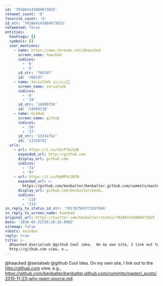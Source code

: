 ```yaml
---
id: '701864143884673025'
retweet_count: '0'
favorite_count: '0'
id_str: '701864143884673025'
retweeted: false
entities:
  hashtags: []
  symbols: []
  user_mentions:
    - name: https://www.threads.net/@haacked
      screen_name: haacked
      indices:
        - '0'
        - '8'
      id_str: '768197'
      id: '768197'
    - name: SerialSeb 🇲🇨🇪🇺🏳️‍🌈
      screen_name: serialseb
      indices:
        - '9'
        - '19'
      id_str: '14509720'
      id: '14509720'
    - name: GitHub
      screen_name: github
      indices:
        - '20'
        - '27'
      id_str: '13334762'
      id: '13334762'
  urls:
    - url: https://t.co/tGcP7kibd6
      expanded_url: http://github.com
      display_url: github.com
      indices:
        - '74'
        - '97'
    - url: https://t.co/RpMPhL3BfN
      expanded_url: >-
        https://github.com/benbalter/benbalter.github.com/commits/master/_posts/2015-11-23-why-open-source.md
      display_url: github.com/benbalter/benb…
      indices:
        - '110'
        - '133'
in_reply_to_status_id_str: '701787503771037696'
in_reply_to_screen_name: haacked
original_url: https://twitter.com/benbalter/status/701864143884673025
date: '2016-02-22T20:20:26.000Z'
sitemap: false
robots: noindex
reply: true
title: >-
  @haacked @serialseb @github Cool idea.  On my own site, I link out to the
  http://github.com view, e.…
---
```


@haacked @serialseb @github Cool idea.  On my own site, I link out to the http://github.com view, e.g., https://github.com/benbalter/benbalter.github.com/commits/master/_posts/2015-11-23-why-open-source.md.